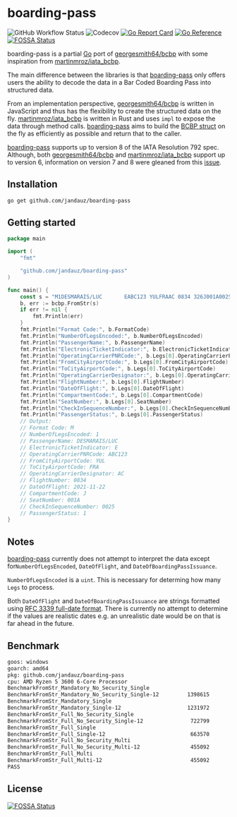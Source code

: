 # boarding-pass
![GitHub Workflow Status](https://img.shields.io/github/workflow/status/jandauz/boarding-pass/Go)
![Codecov](https://img.shields.io/codecov/c/github/jandauz/boarding-pass)
[![Go Report Card](https://goreportcard.com/badge/github.com/jandauz/boarding-pass)](https://goreportcard.com/report/github.com/jandauz/boarding-pass)
[![Go Reference](https://pkg.go.dev/badge/github.com/jandauz/boarding-pass/bcbp.svg)](https://pkg.go.dev/github.com/jandauz/boarding-pass/bcbp)
[![FOSSA Status](https://app.fossa.com/api/projects/git%2Bgithub.com%2Fjandauz%2Fboarding-pass.svg?type=shield)](https://app.fossa.com/projects/git%2Bgithub.com%2Fjandauz%2Fboarding-pass?ref=badge_shield)

boarding-pass is a partial [Go](https://golang.org) port of
[georgesmith64/bcbp](https://github.com/georgesmith46/bcbp) with some
inspiration from [martinmroz/iata_bcbp](https://github.com/martinmroz/iata_bcbp).

The main difference between the libraries is that
[boarding-pass](https://github.com/jandauz/boarding-pass) only offers users the
ability to decode the data in a Bar Coded Boarding Pass into structured data.

From an implementation perspective, [georgesmith64/bcbp](https://github.com/georgesmith46/bcbp)
is written in JavaScript and thus has the flexibility to create the structured
data on the fly. [martinmroz/iata_bcbp](https://github.com/martinmroz/iata_bcbp)
is written in Rust and uses `impl` to expose the data through method calls.
[boarding-pass](https://github.com/jandauz/boarding-pass) aims to build the
[BCBP struct](https://pkg.go.dev/github.com/jandauz/boarding-pass/bcbp#BCBP)
on the fly as efficiently as possible and return that to the caller.

[boarding-pass](https://github.com/jandauz/boarding-pass) supports up to
version 8 of the IATA Resolution 792 spec. Although, both
[georgesmith64/bcbp](https://github.com/georgesmith46/bcbp) and
[martinmroz/iata_bcbp](https://github.com/martinmroz/iata_bcbp) support
up to version 6, information on version 7 and 8 were gleaned from this
[issue](https://github.com/georgesmith46/bcbp/issues/3).

## Installation
```bash
go get github.com/jandauz/boarding-pass
```

## Getting started

```go
package main

import (
	"fmt"

	"github.com/jandauz/boarding-pass"
)

func main() {
	const s = "M1DESMARAIS/LUC       EABC123 YULFRAAC 0834 326J001A0025 100"
	b, err := bcbp.FromStr(s)
	if err != nil {
		fmt.Println(err)
	}
	fmt.Println("Format Code:", b.FormatCode)
	fmt.Println("NumberOfLegsEncoded:", b.NumberOfLegsEncoded)
	fmt.Println("PassengerName:", b.PassengerName)
	fmt.Println("ElectronicTicketIndicator:", b.ElectronicTicketIndicator)
	fmt.Println("OperatingCarrierPNRCode:", b.Legs[0].OperatingCarrierPNRCode)
	fmt.Println("FromCityAirportCode:", b.Legs[0].FromCityAirportCode)
	fmt.Println("ToCityAirportCode:", b.Legs[0].ToCityAirportCode)
	fmt.Println("OperatingCarrierDesignator:", b.Legs[0].OperatingCarrierDesignator)
	fmt.Println("FlightNumber:", b.Legs[0].FlightNumber)
	fmt.Println("DateOfFlight:", b.Legs[0].DateOfFlight)
	fmt.Println("CompartmentCode:", b.Legs[0].CompartmentCode)
	fmt.Println("SeatNumber:", b.Legs[0].SeatNumber)
	fmt.Println("CheckInSequenceNumber:", b.Legs[0].CheckInSequenceNumber)
	fmt.Println("PassengerStatus:", b.Legs[0].PassengerStatus)
	// Output:
	// Format Code: M
	// NumberOfLegsEncoded: 1
	// PassengerName: DESMARAIS/LUC
	// ElectronicTicketIndicator: E
	// OperatingCarrierPNRCode: ABC123
	// FromCityAirportCode: YUL
	// ToCityAirportCode: FRA
	// OperatingCarrierDesignator: AC
	// FlightNumber: 0834
	// DateOfFlight: 2021-11-22
	// CompartmentCode: J
	// SeatNumber: 001A
	// CheckInSequenceNumber: 0025
	// PassengerStatus: 1
}
```

## Notes
[boarding-pass](https://github.com/jandauz/boarding-pass) currently does not
attempt to interpret the data except for`NumberOfLegsEncoded`, `DateOfFlight`,
and `DateOfBoardingPassIssuance`.

`NumberOfLegsEncoded` is a `uint`. This is necessary for determing how many
`Legs` to process.

Both `DateOfFlight` and `DateOfBoardingPassIssuance` are
strings formatted using
[RFC 3339 full-date format](https://tools.ietf.org/html/rfc3339#section-5.6).
There is currently no attempt to determine if the values are realistic dates
e.g. an unrealistic date would be on that is far ahead in the future.

## Benchmark
```bash
goos: windows
goarch: amd64
pkg: github.com/jandauz/boarding-pass
cpu: AMD Ryzen 5 3600 6-Core Processor
BenchmarkFromStr_Mandatory_No_Security_Single
BenchmarkFromStr_Mandatory_No_Security_Single-12    	 1398615	       851.2 ns/op	      16 B/op	       1 allocs/op
BenchmarkFromStr_Mandatory_Single
BenchmarkFromStr_Mandatory_Single-12                	 1231972	       973.1 ns/op	      16 B/op	       1 allocs/op
BenchmarkFromStr_Full_No_Security_Single
BenchmarkFromStr_Full_No_Security_Single-12         	  722799	      1714 ns/op	      16 B/op	       1 allocs/op
BenchmarkFromStr_Full_Single
BenchmarkFromStr_Full_Single-12                     	  663570	      1863 ns/op	      16 B/op	       1 allocs/op
BenchmarkFromStr_Full_No_Security_Multi
BenchmarkFromStr_Full_No_Security_Multi-12          	  455092	      2559 ns/op	      16 B/op	       1 allocs/op
BenchmarkFromStr_Full_Multi
BenchmarkFromStr_Full_Multi-12                      	  455092	      2682 ns/op	      16 B/op	       1 allocs/op
PASS
```


## License
[![FOSSA Status](https://app.fossa.com/api/projects/git%2Bgithub.com%2Fjandauz%2Fboarding-pass.svg?type=large)](https://app.fossa.com/projects/git%2Bgithub.com%2Fjandauz%2Fboarding-pass?ref=badge_large)